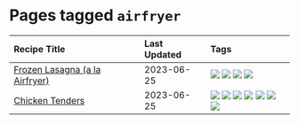 # Pages tagged `airfryer`

|Recipe Title|Last Updated|Tags
|:---|:---|:---|
|[Frozen Lasagna (a la Airfryer)](../recipes/lasagnaairfryer.md)|2023-06-25|[![](https://img.shields.io/badge/tag-Italian-427cd)](../tags/Italian.md) [![](https://img.shields.io/badge/tag-airfryer-517a72)](../tags/airfryer.md) [![](https://img.shields.io/badge/tag-easy-f05668)](../tags/easy.md) [![](https://img.shields.io/badge/tag-reheating-d5a11)](../tags/reheating.md)|
|[Chicken Tenders](../recipes/chickentenders.md)|2023-06-25|[![](https://img.shields.io/badge/tag-airfryer-517a72)](../tags/airfryer.md) [![](https://img.shields.io/badge/tag-amazing-e5c1d4)](../tags/amazing.md) [![](https://img.shields.io/badge/tag-battered-d93385)](../tags/battered.md) [![](https://img.shields.io/badge/tag-chicken-f1d19f)](../tags/chicken.md) [![](https://img.shields.io/badge/tag-crumbed-10cdd6)](../tags/crumbed.md) [![](https://img.shields.io/badge/tag-messy-1754e4)](../tags/messy.md) [![](https://img.shields.io/badge/tag-sides-062ab)](../tags/sides.md)|